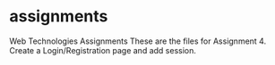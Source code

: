 # assignments
Web Technologies Assignments
These are the files for Assignment 4.
Create a Login/Registration page and add session.
